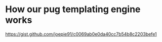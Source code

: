 # How our pug templating engine works
https://gist.github.com/joepie91/c0069ab0e0da40cc7b54b8c2203befe1
